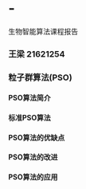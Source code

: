 # -
生物智能算法课程报告

### 王梁 21621254

### 粒子群算法(PSO)
#### PSO算法简介
#### 标准PSO算法
#### PSO算法的优缺点
#### PSO算法的改进
#### PSO算法的应用
